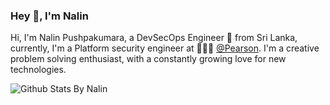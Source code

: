 ### Hey 👋, I'm Nalin

Hi, I'm Nalin Pushpakumara, a DevSecOps Engineer 🚀 from Sri Lanka, currently, I'm a Platform security engineer at 🙍🏽‍♂️ [@Pearson](https://www.pearson.com/). I'm a creative problem solving enthusiast, with a constantly growing love for new technologies.

  ![Github Stats By Nalin](https://github-readme-stats.vercel.app/api?username=npkumara&show_icons=true&title_color=fff&icon_color=79ff97&text_color=9f9f9f&bg_color=151515)  
</br>
